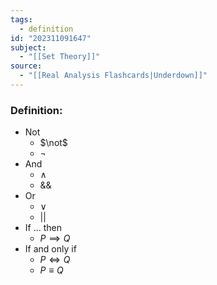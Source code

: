 ```yaml
---
tags:
  - definition
id: "202311091647"
subject:
  - "[[Set Theory]]"
source:
  - "[[Real Analysis Flashcards|Underdown]]"
---
```

### Definition:
- Not
	- $\not$
	- $\neg$ 
- And
	- $\wedge$
	- &&
- Or
	- $\vee$
	- ||
- If ... then
	- $P \implies Q$
- If and only if
	- $P \iff Q$
	- $P \equiv Q$
